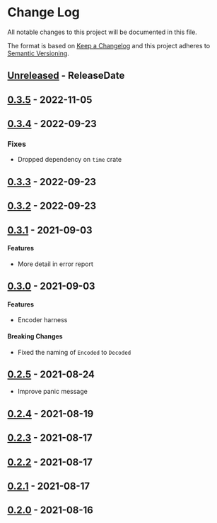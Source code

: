 # Change Log
All notable changes to this project will be documented in this file.

The format is based on [Keep a Changelog](http://keepachangelog.com/)
and this project adheres to [Semantic Versioning](http://semver.org/).

<!-- next-header -->
## [Unreleased] - ReleaseDate

## [0.3.5] - 2022-11-05

## [0.3.4] - 2022-09-23

### Fixes

- Dropped dependency on `time` crate

## [0.3.3] - 2022-09-23

## [0.3.2] - 2022-09-23

## [0.3.1] - 2021-09-03

#### Features

- More detail in error report

## [0.3.0] - 2021-09-03

#### Features

- Encoder harness

#### Breaking Changes

- Fixed the naming of `Encoded` to `Decoded`

## [0.2.5] - 2021-08-24

- Improve panic message

## [0.2.4] - 2021-08-19

## [0.2.3] - 2021-08-17

## [0.2.2] - 2021-08-17

## [0.2.1] - 2021-08-17

## [0.2.0] - 2021-08-16

<!-- next-url -->
[Unreleased]: https://github.com/epage/git-stack/compare/v0.3.5...HEAD
[0.3.5]: https://github.com/epage/git-stack/compare/v0.3.4...v0.3.5
[0.3.4]: https://github.com/epage/git-stack/compare/v0.3.3...v0.3.4
[0.3.3]: https://github.com/epage/git-stack/compare/v0.3.2...v0.3.3
[0.3.2]: https://github.com/epage/git-stack/compare/v0.3.1...v0.3.2
[0.3.1]: https://github.com/epage/git-stack/compare/v0.3.0...v0.3.1
[0.3.0]: https://github.com/epage/git-stack/compare/v0.2.5...v0.3.0
[0.2.5]: https://github.com/epage/git-stack/compare/v0.2.4...v0.2.5
[0.2.4]: https://github.com/epage/git-stack/compare/v0.2.3...v0.2.4
[0.2.3]: https://github.com/epage/git-stack/compare/v0.2.2...v0.2.3
[0.2.2]: https://github.com/epage/git-stack/compare/v0.2.1...v0.2.2
[0.2.1]: https://github.com/epage/git-stack/compare/v0.2.0...v0.2.1
[0.2.0]: https://github.com/epage/git-stack/compare/6b3acf93509758...v0.2.0

